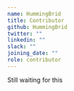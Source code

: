 ```yaml
---
name: HummingBrid
title: Contributor
github: HummingBrid
twitter: ""
linkedin: ""
slack: ""
joining_date: ""
role: contributor
---
```


Still waiting for this
